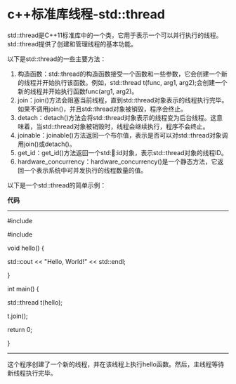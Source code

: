 # c++标准库线程-std::thread

std::thread是C++11标准库中的一个类，它用于表示一个可以并行执行的线程。std::thread提供了创建和管理线程的基本功能。

以下是std::thread的一些主要方法：

1. 构造函数：std::thread的构造函数接受一个函数和一些参数，它会创建一个新的线程并开始执行该函数。例如，std::thread t(func, arg1, arg2);会创建一个新的线程并开始执行函数func(arg1, arg2)。
2. join：join()方法会阻塞当前线程，直到std::thread对象表示的线程执行完毕。如果不调用join()，并且std::thread对象被销毁，程序会终止。
3. detach：detach()方法会将std::thread对象表示的线程变为后台线程。这意味着，当std::thread对象被销毁时，线程会继续执行，程序不会终止。
4. joinable：joinable()方法返回一个布尔值，表示是否可以对std::thread对象调用join()或detach()。
5. get_id：get_id()方法返回一个std::thread::id对象，表示std::thread对象的线程ID。
6. hardware_concurrency：hardware_concurrency()是一个静态方法，它返回一个表示系统中可并发执行的线程数量的值。

以下是一个std::thread的简单示例：

**代码**

---

#include <iostream>

#include <thread>

void hello() {

std::cout << "Hello, World!" << std::endl;

}

int main() {

std::thread t(hello);

t.join();

return 0;

}

---

这个程序创建了一个新的线程，并在该线程上执行hello函数。然后，主线程等待新线程执行完毕。
